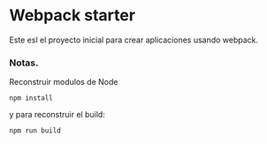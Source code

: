 # Webpack starter

Este esl el proyecto inicial para crear aplicaciones usando webpack.


### Notas.
Reconstruir modulos de Node
```
npm install
```

y para reconstruir el build: 
```
npm run build

```